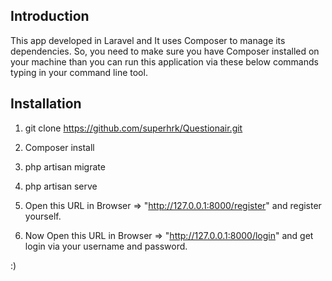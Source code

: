 ## Introduction

This app developed in Laravel and It uses Composer to manage its dependencies. So, you need to make sure you have Composer installed on your machine than you can run this application via these below commands typing in your command line tool.

## Installation

1. git clone https://github.com/superhrk/Questionair.git

2. Composer install

3. php artisan migrate

4. php artisan serve

5. Open this URL in Browser => "http://127.0.0.1:8000/register" and register yourself.

6. Now Open this URL in Browser => "http://127.0.0.1:8000/login" and get login via your username and password.

:)
